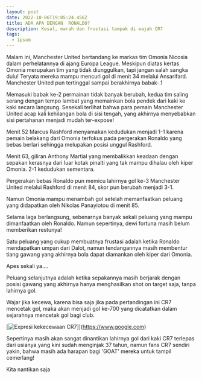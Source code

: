 ```yaml
---
layout: post
date: 2022-10-06T19:05:24.456Z
title: ADA APA DENGAN  RONALDO?
description: Kesal, marah dan frustasi tampak di wajah CR7
tags:
  - ipsum
---
```

M﻿alam ini, Manchester United bertandang ke markas tim Omonia Nicosia dalam perhelatannya di ajang Europa League. Meskipun diatas kertas Omonia merupakan tim yang tidak diunggulkan, tapi jangan salah sangka dulu! Teryata mereka mampu mencuri gol di menit 34 melalui Ansarifard. Manchester United pun tertinggal sampai berakhirnya babak-.1

M﻿emasuki babak ke-2 permainan tidak banyak berubah, kedua tim saling serang dengan tempo lambat yang memainkan bola pendek dari kaki ke kaki secara langsung. Sesekali terlihat bahwa para pemain Manchester United acap kali kehilangan bola di sisi tengah, yang akhirnya menyebabkan sisi pertahanan menjadi mudah ter-expose!

M﻿enit 52 Marcus Rashford menyamakan kedudukan menjadi 1-1 karena pemain belakang dari Omonia terfokus pada pergerakan Ronaldo yang bebas berlari sehingga melupakan posisi unggul Rashford.

M﻿enit 63, giliran Anthony Martial yang membalikkan keadaan dengan sepakan kerasnya dari luar kotak pinalti yang tak mampu dihalau oleh kiper Omonia. 2-1 kedudukan sementara.

Pergerakan bebas Ronaldo pun memicu lahirnya gol ke-3 Manchester United melalui Rashford di menit 84, skor pun berubah menjadi 3-1. 

N﻿amun Omonia mampu menambah gol setelah memanfaatkan peluang yang didapatkan oleh Nikolas Panayiotou di menit 85.

S﻿elama laga berlangsung, sebenarnya banyak sekali peluang yang mampu dimanfaatkan oleh Ronaldo. Namun sepertinya, dewi fortuna masih belum memberikan restunya!

S﻿atu peluang yang cukup membuatnya frustasi adalah ketika Ronaldo mendapatkan umpan dari Dalot, namun tendangannya masih membentur tiang gawang yang akhirnya bola dapat diamankan oleh kiper dari Omonia.

A﻿pes sekali ya....

P﻿eluang selanjutnya adalah ketika sepakannya masih berjarak dengan posisi gawang yang akhirnya hanya menghasilkan shot on target saja, tanpa lahirnya gol.

W﻿ajar jika kecewa, karena bisa saja jika pada pertandingan ini CR7 mencetak gol, maka akan menjadi gol ke-700 yang dicatatkan dalam sejarahnya mencetak gol bagi club.

[![Expresi kekecewaan CR7](/images/uploads/feaezjiagae7-_t.jpg "Ronaldo")]](https://www.google.com)

S﻿epertinya masih akan sangat dinantikan lahirnya gol dari kaki CR7 terlepas dari usianya yang kini sudah menginjak 37 tahun, namun fans CR7 sendiri yakin, bahwa masih ada harapan bagi 'GOAT' mereka untuk tampil cemerlang!

K﻿ita nantikan saja